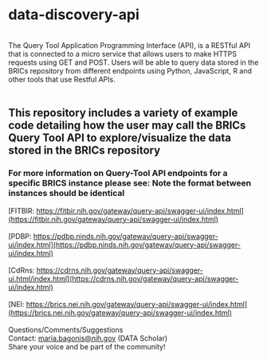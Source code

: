# data-discovery-api
<br>
The Query Tool Application Programming Interface (API), is a RESTful API that is
connected to a micro service that allows users to make HTTPS requests using GET and
POST. Users will be able to query data stored in the BRICs repository from different endpoints using Python,
JavaScript, R and other tools that use Restful APIs. <br>
<br>

## This repository includes a variety of example code detailing how the user may call the BRICs Query Tool API to explore/visualize the data stored in the BRICs repository

### For more information on Query-Tool API endpoints for a specific BRICS instance please see: Note the format between instances should be identical

[FITBIR: https://fitbir.nih.gov/gateway/query-api/swagger-ui/index.html](https://fitbir.nih.gov/gateway/query-api/swagger-ui/index.html) <br>
<br>
[PDBP: https://pdbp.ninds.nih.gov/gateway/query-api/swagger-ui/index.html](https://pdbp.ninds.nih.gov/gateway/query-api/swagger-ui/index.html) <br>
<br>
[CdRns: https://cdrns.nih.gov/gateway/query-api/swagger-ui.html/index.html](https://cdrns.nih.gov/gateway/query-api/swagger-ui/index.html) <br>
<br>
[NEI: https://brics.nei.nih.gov/gateway/query-api/swagger-ui/index.html](https://brics.nei.nih.gov/gateway/query-api/swagger-ui/index.html) <br>
<br> 
Questions/Comments/Suggestions  <br>
Contact: maria.bagonis@nih.gov (DATA Scholar) <br>
Share your voice and be part of the community!  
